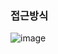 ### 접근방식

![image](https://github.com/mimgggg4444/flutter_study/assets/66135779/2e16dc4c-efd2-44ec-a3d1-26998fbd339c)


